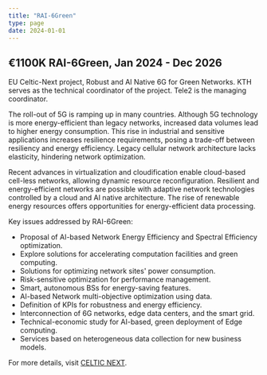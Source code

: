 ```yaml
---
title: "RAI-6Green"
type: page
date: 2024-01-01
---
```


## €1100K RAI-6Green, Jan 2024 - Dec 2026

EU Celtic-Next project, Robust and AI Native 6G for Green Networks. KTH serves as the technical coordinator of the project. Tele2 is the managing coordinator.

<!--more-->

The roll-out of 5G is ramping up in many countries. Although 5G technology is more energy-efficient than legacy networks, increased data volumes lead to higher energy consumption. This rise in industrial and sensitive applications increases resilience requirements, posing a trade-off between resiliency and energy efficiency. Legacy cellular network architecture lacks elasticity, hindering network optimization.

Recent advances in virtualization and cloudification enable cloud-based cell-less networks, allowing dynamic resource reconfiguration. Resilient and energy-efficient networks are possible with adaptive network technologies controlled by a cloud and AI native architecture. The rise of renewable energy resources offers opportunities for energy-efficient data processing.

Key issues addressed by RAI-6Green:

- Proposal of AI-based Network Energy Efficiency and Spectral Efficiency optimization.
- Explore solutions for accelerating computation facilities and green computing.
- Solutions for optimizing network sites' power consumption.
- Risk-sensitive optimization for performance management.
- Smart, autonomous BSs for energy-saving features.
- AI-based Network multi-objective optimization using data.
- Definition of KPIs for robustness and energy efficiency.
- Interconnection of 6G networks, edge data centers, and the smart grid.
- Technical-economic study for AI-based, green deployment of Edge computing.
- Services based on heterogeneous data collection for new business models.

For more details, visit [CELTIC NEXT](https://www.celticnext.eu/project-rai-6green/).
